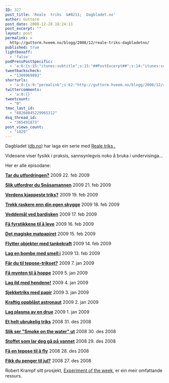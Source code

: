```yaml
---
ID: 327
post_title: 'Reale  triks  &#8211;  Dagbladet.no'
author: Guttorm
post_date: 2008-12-28 18:24:11
post_excerpt: ""
layout: post
permalink: >
  http://guttorm.hveem.no/blogg/2008/12/reale-triks-dagbladetno/
published: true
lightboxoff:
  - 'false'
podPressPostSpecific:
  - 'a:6:{s:15:"itunes:subtitle";s:15:"##PostExcerpt##";s:14:"itunes:summary";s:15:"##PostExcerpt##";s:15:"itunes:keywords";s:17:"##WordPressCats##";s:13:"itunes:author";s:10:"##Global##";s:15:"itunes:explicit";s:2:"No";s:12:"itunes:block";s:2:"No";}'
tweetbackscheck:
  - "1309969893"
shorturls:
  - 'a:8:{s:9:"permalink";s:62:"http://guttorm.hveem.no/blogg/2008/12/reale-triks-dagbladetno/";s:7:"tinyurl";s:25:"http://tinyurl.com/apkvq8";s:4:"isgd";s:17:"http://is.gd/haGb";s:5:"bitly";s:20:"http://bit.ly/1DTMB1";s:5:"snipr";s:22:"http://snipr.com/ap6ln";s:5:"snurl";s:22:"http://snurl.com/ap6ln";s:7:"snipurl";s:24:"http://snipurl.com/ap6ln";s:4:"trim";s:17:"http://tr.im/ckj3";}'
twittercomments:
  - 'a:0:{}'
tweetcount:
  - "0"
tmac_last_id:
  - "88260845229965312"
dsq_thread_id:
  - "365491873"
post_views_count:
  - "1029"
---
```

Dagbladet (<a href="http://db.no">db.no</a>) har laga ein serie med <a href="http://www.dagbladet.no/tekstarkiv/index.php?type=indeks&amp;tag=emneord&amp;string=reale%20triks">Reale triks .</a>

Videoane viser fysikk i praksis, sannsynlegvis noko å bruka i undervisinga...

Her er alle episodane:

<a href="http://www.dagbladet.no/2009/02/22/magasinet/reale_triks/forskning/vitenskap/4857379/"><strong>Tar du utfordringen?</strong></a>
2009 22. feb 2009

<a href="http://www.dagbladet.no/2009/02/21/magasinet/reale_triks/forskning/vitenskap/4856920/"><strong>Slik utfordrer du Snåsamannen</strong></a>
2009 21. feb 2009

<a href="http://www.dagbladet.no/2009/02/19/magasinet/reale_triks/forskning/vitenskap/4856194/"><strong>Verdens kjappeste triks?</strong></a>
2009 19. feb 2009

<a href="http://www.dagbladet.no/2009/02/18/magasinet/reale_triks/forskning/vitenskap/4855742/"><strong>Trekk raskere enn din egen skygge</strong></a>
2009 18. feb 2009

<a href="http://www.dagbladet.no/2009/02/17/magasinet/reale_triks/forskning/vitenskap/4855400/"><strong>Veddemål ved bardisken</strong></a>
2009 17. feb 2009

<a href="http://www.dagbladet.no/2009/02/16/magasinet/reale_triks/forskning/vitenskap/4855123/"><strong>Få fyrstikkene til å leve</strong></a>
2009 16. feb 2009

<a href="http://www.dagbladet.no/2009/02/15/magasinet/reale_triks/forskning/vitenskap/4854759/"><strong>Det magiske matpapiret</strong></a>
2009 15. feb 2009

<a href="http://www.dagbladet.no/2009/02/14/magasinet/reale_triks/forskning/vitenskap/4854257/"><strong>Flytter objekter med tankekraft</strong></a>
2009 14. feb 2009

<a href="http://www.dagbladet.no/2009/02/13/magasinet/reale_triks/forskning/vitenskap/4840096/"><strong>Lag en bombe med smell i</strong></a>
2009 13. feb 2009

<a href="http://www.dagbladet.no/2009/01/07/magasinet/forskning/vitenskap/reale_triks/4277154/"><strong>Får du til tepose-trikset?</strong></a>
2009  7. jan 2009

<a href="http://www.dagbladet.no/2009/01/05/magasinet/reale_triks/forskning/vitenskap/4254282/"><strong>Få mynten til å hoppe</strong></a>
2009  5. jan 2009

<a href="http://www.dagbladet.no/2009/01/04/magasinet/reale_triks/forskning/vitenskap/4243415/"><strong>Lag ild med hendene!</strong></a>
2009  4. jan 2009

<a href="http://www.dagbladet.no/2009/01/03/magasinet/reale_triks/forskning/vitenskap/4233015/"><strong>Sjekketriks med papir</strong></a>
2009  3. jan 2009

<a href="http://www.dagbladet.no/2009/01/02/magasinet/reale_triks/forskning/vitenskap/4225175/"><strong>Kraftig oppblåst astronaut</strong></a>
2009  2. jan 2009

<a href="http://www.dagbladet.no/2009/01/01/magasinet/reale_triks/forskning/vitenskap/4200112/"><strong>Lag plasma av en drue</strong></a>
2009  1. jan 2009

<a href="http://www.dagbladet.no/2008/12/31/magasinet/reale_triks/forskning/vitenskap/innenriks/4198793/"><strong>Et helt ubrukelig triks</strong></a>
2008 31. des 2008

<a href="http://www.dagbladet.no/2008/12/30/magasinet/reale_triks/vitenskap/forskning/4198592/"><strong>Slik ser "Smoke on the water" ut</strong></a>
2008 30. des 2008

<a href="http://www.dagbladet.no/2008/12/29/magasinet/reale_triks/forskning/vitenskap/4185943/"><strong>Stoffet som lar deg gå på vannet</strong></a>
2008 29. des 2008

<a href="http://www.dagbladet.no/2008/12/28/magasinet/reale_triks/vitenskap/forskning/4177568/"><strong>Få en tepose til å fly</strong></a>
2008 28. des 2008

<a href="http://www.dagbladet.no/2008/12/27/magasinet/reale_triks/vitenskap/forskning/4161071/"><strong>Fikk du penger til jul?</strong></a>
2008 27. des 2008

Robert Krampf sitt prosjekt, <a href="http://www.krampf.com/members/robert-krampfs-experiment-week">Experiment of the week</a>, er ein meir omfattande ressurs.
